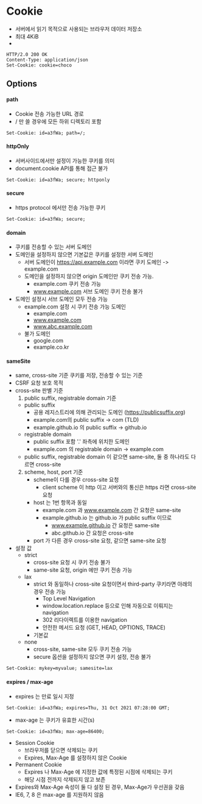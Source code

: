 # Cookie
- 서버에서 읽기 목적으로 사용되는 브라우저 데이터 저장소
- 최대 4KiB
- 

```http
HTTP/2.0 200 OK
Content-Type: application/json
Set-Cookie: cookie=choco
```

## Options

#### path
- Cookie 전송 가능한 URL 경로
- / 만 쓸 경우에 모든 하위 디렉토리 포함
```http
Set-Cookie: id=a3fWa; path=/;
```

#### httpOnly
- 서버사이드에서만 설정이 가능한 쿠키를 의미
- document.cookie API를 통해 접근 불가
```http
Set-Cookie: id=a3fWa; secure; httponly
```

#### secure
- https protocol 에서만 전송 가능한 쿠키
```http
Set-Cookie: id=a3fWa; secure;
```

#### domain
- 쿠키를 전송할 수 있는 서버 도메인
- 도메인을 설정하지 않으면 기본값은 쿠키를 설정한 서버 도메인
  - 서버 도메인이 https://api.example.com 이라면 쿠키 도메인 -> example.com 
  - 도메인을 설정하지 않으면 origin 도메인만 쿠키 전송 가능.
    - example.com 쿠키 전송 가능
    - www.example.com 서브 도메인 쿠키 전송 불가 
- 도메인 설정시 서브 도메인 모두 전송 가능
  - example.com 설정 시 쿠키 전송 가능 도메인
    - example.com
    - www.example.com 
    - www.abc.example.com
  - 불가 도메인
    - google.com
    - example.co.kr 

#### sameSite
- same, cross-site 기준 쿠키를 저장, 전송할 수 있는 기준
- CSRF 요청 보호 목적
- cross-site 판별 기준
  1. public suffix, registrable domain 기준
    - public suffix
        - 공용 레지스트리에 의해 관리되는 도메인 (https://publicsuffix.org)
        - example.com의 public suffix -> com (TLD)
        - example.github.io 의 public suffix -> github.io
    - registrable domain
        - public suffix 포함 '.' 좌측에 위치한 도메인
        - example.com 의 registrable domain -> example.com
    - public suffix, registrable domain 이 같으면 same-site, 둘 중 하나라도 다르면 cross-site
  2. scheme, host, port 기준
      - scheme이 다를 경우 cross-site 요청
        - client scheme 이 http 이고 서버와의 통신은 https 라면 cross-site 요청 
      - host 는 1번 항목과 동일
        - example.com 과 www.example.com 간 요청은 same-site 
        - example.github.io 는 github.io 가 public suffix 이므로
          - www.example.github.io 간 요청은 same-site
          - abc.github.io 간 요청은 cross-site
      - port 가 다른 경우 cross-site 요청, 같으면 same-site 요청
- 설정 값
  - strict
    - cross-site 요청 시 쿠키 전송 불가
    - same-site 요청, origin 에만 쿠키 전송 가능
  - lax
    - strict 와 동일하나 cross-site 요청이면서 third-party 쿠키라면 아래의 경우 전송 가능
      - Top Level Navigation
      - window.location.replace 등으로 인해 자동으로 이뤄지는 navigation
      - 302 리다이렉트를 이용한 navigation
      - 안전한 메서드 요청 (GET, HEAD, OPTIONS, TRACE)
    - 기본값
  - none
    - cross-site, same-site 모두 쿠키 전송 가능
    - secure 옵션을 설정하지 않으면 쿠키 설정, 전송 불가
```http
Set-Cookie: mykey=myvalue; samesite=lax
```

#### expires / max-age
- expires 는 만료 일시 지정 
```http
Set-Cookie: id=a3fWa; expires=Thu, 31 Oct 2021 07:28:00 GMT;
```

- max-age 는 쿠키가 유효한 시간(s)
```http
Set-Cookie: id=a3fWa; max-age=86400;
```
- Session Cookie
  - 브라우저를 닫으면 삭제되는 쿠키
  - Expires, Max-Age 를 설정하지 않은 Cookie
- Permanent Cookie
  - Expires 나 Max-Age 에 지정한 값에 특정된 시점에 삭제되는 쿠키
  - 해당 시점 전까지 삭제되지 않고 보존
- Expires와 Max-Age 속성이 둘 다 설정 된 경우, Max-Age가 우선권을 갖음
- IE6, 7, 8 은 max-age 를 지원하지 않음

